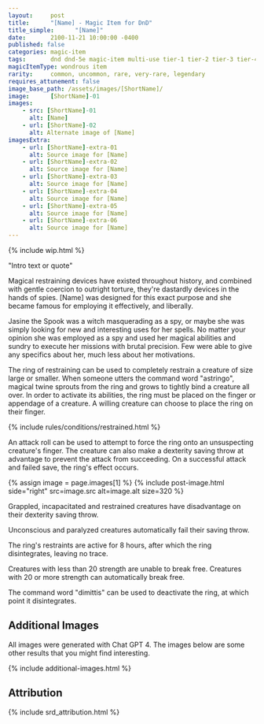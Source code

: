 ```yaml
---
layout:     post
title:      "[Name] - Magic Item for DnD"
title_simple:      "[Name]"
date:       2100-11-21 10:00:00 -0400
published: false
categories: magic-item
tags:       dnd dnd-5e magic-item multi-use tier-1 tier-2 tier-3 tier-4
magicItemType: wondrous item
rarity:     common, uncommon, rare, very-rare, legendary
requires_attunement: false
image_base_path: /assets/images/[ShortName]/
image:      [ShortName]-01
images:
    - src: [ShortName]-01
      alt: [Name]
    - url: [ShortName]-02
      alt: Alternate image of [Name]
imagesExtra:
    - url: [ShortName]-extra-01
      alt: Source image for [Name]
    - url: [ShortName]-extra-02
      alt: Source image for [Name]
    - url: [ShortName]-extra-03
      alt: Source image for [Name]
    - url: [ShortName]-extra-04
      alt: Source image for [Name]
    - url: [ShortName]-extra-05
      alt: Source image for [Name]
    - url: [ShortName]-extra-06
      alt: Source image for [Name]
---
```


{% include wip.html %}

<p class="read-aloud">
    "Intro text or quote"
</p>

Magical restraining devices have existed throughout history, and combined with gentle coercion to outright torture, they're dastardly devices in the hands of spies. [Name] was designed for this exact purpose and she became famous for employing it effectively, and liberally.

Jasine the Spook was a witch masquerading as a spy, or maybe she was simply looking for new and interesting uses for her spells. No matter your opinion she was employed as a spy and used her magical abilities and sundry to execute her missions with brutal precision. Few were able to give any specifics about her, much less about her motivations.

The ring of restraining can be used to completely restrain a creature of size large or smaller. When someone utters the command word "astringo", magical twine sprouts from the ring and grows to tightly bind a creature all over. In order to activate its abilities, the ring must be placed on the finger or appendage of a creature. A willing creature can choose to place the ring on their finger.

{% include rules/conditions/restrained.html %}

An attack roll can be used to attempt to force the ring onto an unsuspecting creature's finger. The creature can also make a dexterity saving throw at advantage to prevent the attack from succeeding. On a successful attack and failed save, the ring's effect occurs.

{% assign image = page.images[1] %}
{% include post-image.html side="right" src=image.src alt=image.alt size=320 %}

Grappled, incapacitated and restrained creatures have disadvantage on their dexterity saving throw.

Unconscious and paralyzed creatures automatically fail their saving throw.

The ring's restraints are active for 8 hours, after which the ring disintegrates, leaving no trace.

Creatures with less than 20 strength are unable to break free. Creatures with 20 or more strength can automatically break free.

The command word "dimittis" can be used to deactivate the ring, at which point it disintegrates.

<div style="clear: both;"></div>

## Additional Images

All images were generated with Chat GPT 4. The images below are some other results that you might find interesting.

{% include additional-images.html %}

## Attribution

{% include srd_attribution.html %}
